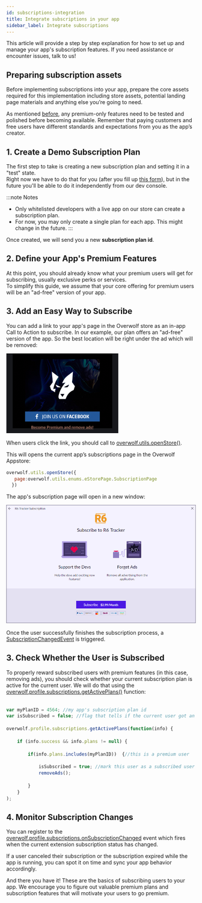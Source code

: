 ```yaml
---
id: subscriptions-integration
title: Integrate subscriptions in your app
sidebar_label: Integrate subscriptions
---
```


This article will provide a step by step explanation for how to set up and manage your app's subscription features. If you need assistance or encounter issues, talk to us!

## Preparing subscription assets

Before implementing subscriptions into your app, prepare the core assets required for this implementation including store assets, potential landing page materials and anything else you’re going to need. 

As mentioned [before](subscriptions-overview), any premium-only features need to be tested and polished before becoming available. Remember that paying customers and free users have different standards and expectations from you as the app’s creator.

## 1. Create a Demo Subscription Plan

The first step to take is creating a new subscription plan and setting it in a "test" state.    
Right now we have to do that for you (after you fill up [this form](subscriptions-request-form)), but in the future you'll be able to do it independently from our dev console.

:::note Notes
* Only whitelisted developers with a live app on our store can create a subscription plan.  
* For now, you may only create a single plan for each app. This might change in the future. 
:::

Once created, we will send you a new **subscription plan id**.

## 2. Define your App's Premium Features 

At this point, you should already know what your premium users will get for subscribing, usually exclusive perks or services.  
To simplify this guide, we assume that your core offering for premium users will be an "ad-free" version of your app.

## 3. Add an Easy Way to Subscribe

You can add a link to your app's page in the Overwolf store as an in-app Call to Action to subscribe. In our example, our plan offers an "ad-free" version of the app. So the best location will be right under the ad which will be removed:

![remove an ad](../assets/subscriptions/remove-an-ad.png)

When users click the link, you should call to [overwolf.utils.openStore()](../api/overwolf-utils#openstoreparam).  

This will opens the current app’s subscriptions page in the Overwolf Appstore:

```js
overwolf.utils.openStore({
   page:overwolf.utils.enums.eStorePage.SubscriptionPage
  })
```
The app's subscription page will open in a new window:

![subscriptions page](../assets/subscriptions/subscription-page.png)

Once the user successfully finishes the subscription process, a [SubscriptionChangedEvent](#4-monitor-subscription-changes) is triggered.  

## 3. Check Whether the User is Subscribed

To properly reward subscribed users with premium features (in this case, removing ads), you should check whether your current subscription plan is active for the current user. We will do that using the [overwolf.profile.subscriptions.getActivePlans()](../api/overwolf-profile-subscriptions#getactiveplanscallback) function:

```js

var myPlanID = 4564; //my app's subscription plan id
var isSubscribed = false; //flag that tells if the current user got an active subscription

overwolf.profile.subscriptions.getActivePlans(function(info) { 
    
    if (info.success && info.plans != null) {    
    
        if(info.plans.includes(myPlanID))  {//this is a premium user            
        
            isSubscribed = true; //mark this user as a subscribed user
            removeAds();    
        
        }
    }
);
```

## 4. Monitor Subscription Changes

You can register to the [overwolf.profile.subscriptions.onSubscriptionChanged](../api/overwolf-profile-subscriptions#onsubscriptionchanged) event which fires when the current extension subscription status has changed.  

If a user canceled their subscription or the subscription expired while the app is running, you can spot it on time and sync your app behavior accordingly.

And there you have it! These are the basics of subscribing users to your app. We encourage you to figure out valuable premium plans and subscription features that will motivate your users to go premium. 


